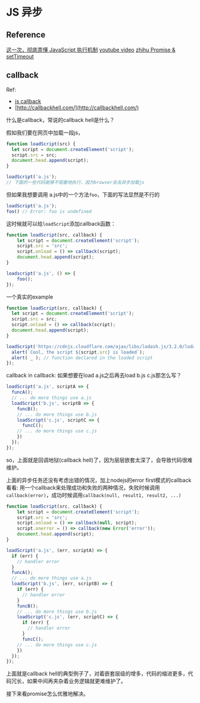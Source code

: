 # JS 异步

## Reference

[这一次，彻底弄懂 JavaScript 执行机制](https://juejin.im/post/59e85eebf265da430d571f89)
[youtube video](https://www.youtube.com/watch?v=8aGhZQkoFbQ)
[zhihu Promise & setTimeout](https://www.zhihu.com/question/36972010/answer/71338002)

## callback

Ref: 
- [js callback](https://javascript.info/callbacks)
- [http://callbackhell.com/](http://callbackhell.com/)

什么是callback，常说的callback hell是什么？

假如我们要在网页中加载一段js，

```js
function loadScript(src) {
  let script = document.createElement('script');
  script.src = src;
  document.head.append(script);
}
```
```js
loadScript('a.js');
// 下面的一些代码能够不阻塞地执行，因为browser会去异步加载js
```

但如果我想要调用 a.js中的一个方法`foo`，下面的写法显然是不行的
```js
loadScript('a.js');
foo() // Error: foo is undefined
```

这时候就可以给`loadScript`添加callback函数：

```js
function loadScript(src, callback) {
    let script = document.createElement('script');
    script.src = 'src';
    script.onload = () => callback(script);
    document.head.append(script);
}

loadscript('a.js', () => {
    foo();
});
```

一个真实的example
```js
function loadScript(src, callback) {
  let script = document.createElement('script');
  script.src = src;
  script.onload = () => callback(script);
  document.head.append(script);
}

loadScript('https://cdnjs.cloudflare.com/ajax/libs/lodash.js/3.2.0/lodash.js', script => {
  alert(`Cool, the script ${script.src} is loaded`);
  alert( _ ); // function declared in the loaded script
});
```

callback in callback:
如果想要在load a.js之后再去load b.js c.js那怎么写？

```js
loadScript('a.js', scriptA => {
  funcA();
  // ... do more things use a.js
  loadScript('b.js', scriptB => {
    funcB();
    // ... do more things use b.js
    loadScript('c.js', scriptC => {
      funcC();
    // ... do more things use c.js
    })
  });
});
```

so，上面就是回调地狱(callback hell)了，因为层层嵌套太深了，会导致代码很难维护。

上面的异步任务还没有考虑出错的情况，加上nodejs的error first模式的callback看看: 用一个callback来处理成功和失败的两种情况，失败时候调用`callback(error)`，成功时候调用`callback(null, result1, result2, ...)`

```js
function loadScript(src, callback) {
    let script = document.createElement('script');
    script.src = 'src';
    script.onload = () => callback(null, script);
    script.onerror = () => callback(new Error('error'));
    document.head.append(script);
}

loadScript('a.js', (err, scriptA) => {
  if (err) {
    // handler error
  }
  funcA();
  // ... do more things use a.js
  loadScript('b.js', (err, scriptB) => {
    if (err) {
      // handler error
    }
    funcB();
    // ... do more things use b.js
    loadScript('c.js', (err, scriptC) => {
      if (err) {
        // handler error
      }
      funcC();
    // ... do more things use c.js
    })
  });
});
```

上面就是callback hell的典型例子了，对着嵌套层级的增多，代码的缩进更多，代码冗长，如果中间再夹杂着业务逻辑就更难维护了。

接下来看promise怎么优雅地解决。
